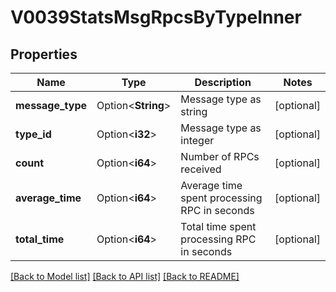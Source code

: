 # V0039StatsMsgRpcsByTypeInner

## Properties

Name | Type | Description | Notes
------------ | ------------- | ------------- | -------------
**message_type** | Option<**String**> | Message type as string | [optional]
**type_id** | Option<**i32**> | Message type as integer | [optional]
**count** | Option<**i64**> | Number of RPCs received | [optional]
**average_time** | Option<**i64**> | Average time spent processing RPC in seconds | [optional]
**total_time** | Option<**i64**> | Total time spent processing RPC in seconds | [optional]

[[Back to Model list]](../README.md#documentation-for-models) [[Back to API list]](../README.md#documentation-for-api-endpoints) [[Back to README]](../README.md)


